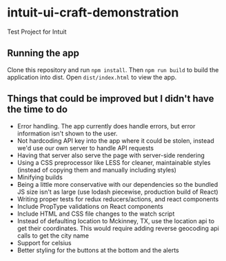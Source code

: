 # intuit-ui-craft-demonstration
Test Project for Intuit

## Running the app
Clone this repository and run `npm install`. Then `npm run build` to build the application into dist. Open `dist/index.html` to view the app.


## Things that could be improved but I didn't have the time to do

- Error handling. The app currently does handle errors, but error information isn't shown to the user.
- Not hardcoding API key into the app where it could be stolen, instead we'd use our own server to handle API requests
- Having that server also serve the page with server-side rendering
- Using a CSS preprocessor like LESS for cleaner, maintainable styles (instead of copying them and manually including styles)
- Minifying builds
- Being a little more conservative with our dependencies so the bundled JS size isn't as large (use lodash piecewise, production build of React)
- Writing proper tests for redux reducers/actions, and react components
- Include PropType validations on React components
- Include HTML and CSS file changes to the watch script
- Instead of defaulting location to Mckinney, TX, use the location api to get their coordinates. This would require adding reverse geocoding api calls to get the city name
- Support for celsius
- Better styling for the buttons at the bottom and the alerts
